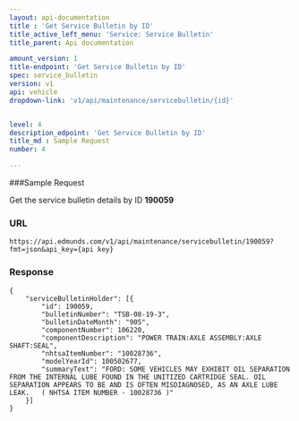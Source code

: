 ```yaml
---
layout: api-documentation
title : 'Get Service Bulletin by ID'
title_active_left_menu: 'Service: Service Bulletin'
title_parent: Api documentation

amount_version: 1
title-endpoint: 'Get Service Bulletin by ID'
spec: service_bulletin
version: v1
api: vehicle
dropdown-link: 'v1/api/maintenance/servicebulletin/{id}'


level: 4
description_edpoint: 'Get Service Bulletin by ID'
title_md : Sample Request
number: 4

---
```


###Sample Request

Get the service bulletin details by ID **190059**

### URL

	https://api.edmunds.com/v1/api/maintenance/servicebulletin/190059?fmt=json&api_key={api key}
	
### Response

	{
	    "serviceBulletinHolder": [{
	        "id": 190059,
	        "bulletinNumber": "TSB-08-19-3",
	        "bulletinDateMonth": "905",
	        "componentNumber": 106220,
	        "componentDescription": "POWER TRAIN:AXLE ASSEMBLY:AXLE SHAFT:SEAL",
	        "nhtsaItemNumber": "10028736",
	        "modelYearId": 100502677,
	        "summaryText": "FORD: SOME VEHICLES MAY EXHIBIT OIL SEPARATION FROM THE INTERNAL LUBE FOUND IN THE UNITIZED CARTRIDGE SEAL. OIL SEPARATION APPEARS TO BE AND IS OFTEN MISDIAGNOSED, AS AN AXLE LUBE LEAK.   ( NHTSA ITEM NUMBER - 10028736 )"
	    }]
	}